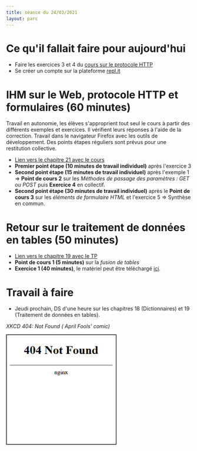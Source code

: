 ```yaml
---
title: séance du 24/03/2021
layout: parc
---
```



# Ce qu'il fallait faire pour aujourd'hui

* Faire les exercices 3 et 4 du [cours sur le protocole HTTP](chapitre21/http-git.md)
* Se créer un compte sur la plateforme [repl.it](https://repl.it/)

 
# IHM sur le Web, protocole HTTP et formulaires (60 minutes)

Travail en autonomie, les élèves s'approprient tout seul le cours à partir des différents exemples et exercices.  Il vérifient leurs réponses à l'aide de la correction. Travail dans le navigateur Firefox avec les outils de développement.
Des points étapes réguliers sont prévus pour une restitution collective.

* [Lien vers le chapitre 21 avec le cours](../chapitre21.md)
*  **Premier point étape (10 minutes de travail individuel)** après l'exercice 3
*  **Second point étape (15 minutes de travail individuel)** après l'exemple 1 => **Point de cours 2** sur les _Méthodes de passage des paramètres : GET ou POST_ puis **Exercice 4** en collectif.
*  **Second point étape (30 minutes de travail individuel)** après le **Point de cours 3** sur les _éléments de formulaire HTML_ et l'exercice 5 => Synthèse en commun.

# Retour sur le traitement de données en tables (50 minutes)

* [Lien vers le chapitre 19 avec le TP](../chapitre20.md)
* **Point de cours 1 (5 minutes)** sur la _fusion de tables_ 
* **Exercice 1 (40 minutes)**, le matériel peut être téléchargé [ici](chapitre19/TP-Fusion/Ressources/materiel_tp_fusion.zip).


# Travail à faire

* Jeudi prochain, DS d'une heure sur les chapitres 18 (Dictionnaires) et 19 (Traitement de données en tables).


_XKCD  404: Not Found ( April Fools' comic)_

[![XKCD 1770 Python](ressources/not_found.png)](https://www.explainxkcd.com/wiki/index.php/404:_Not_Found)

